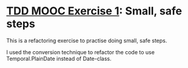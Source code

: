 # [TDD MOOC Exercise 1](https://tdd.mooc.fi/exercises/#exercise-1-small-safe-steps): Small, safe steps

This is a refactoring exercise to practise doing small, safe steps.

I used the conversion technique to refactor the code to use Temporal.PlainDate instead of Date-class.
